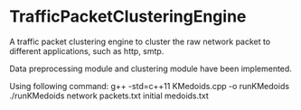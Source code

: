# TrafficPacketClusteringEngine
A traffic packet clustering engine to cluster the raw network packet to different applications, such as http, smtp.

Data preprocessing module and clustering module have been implemented.

Using following command:
g++ -std=c++11 KMedoids.cpp -o runKMedoids
./runKMedoids network packets.txt initial medoids.txt
